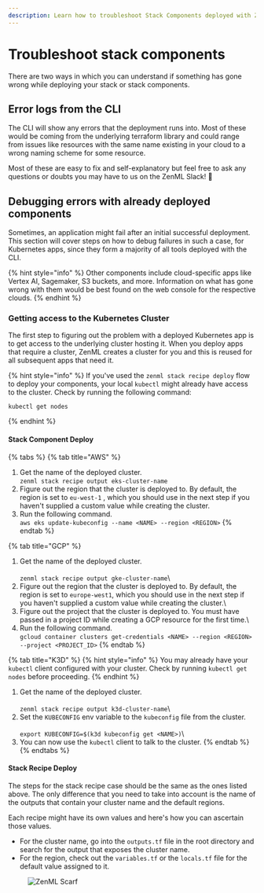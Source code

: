 ```yaml
---
description: Learn how to troubleshoot Stack Components deployed with ZenML.
---
```


# Troubleshoot stack components

There are two ways in which you can understand if something has gone wrong while deploying your stack or stack components.

## Error logs from the CLI

The CLI will show any errors that the deployment runs into. Most of these would be coming from the underlying terraform library and could range from issues like resources with the same name existing in your cloud to a wrong naming scheme for some resource.

Most of these are easy to fix and self-explanatory but feel free to ask any questions or doubts you may have to us on the ZenML Slack! 🙋‍

## Debugging errors with already deployed components

Sometimes, an application might fail after an initial successful deployment. This section will cover steps on how to debug failures in such a case, for Kubernetes apps, since they form a majority of all tools deployed with the CLI.

{% hint style="info" %}
Other components include cloud-specific apps like Vertex AI, Sagemaker, S3 buckets, and more. Information on what has gone wrong with them would be best found on the web console for the respective clouds.
{% endhint %}

### Getting access to the Kubernetes Cluster

The first step to figuring out the problem with a deployed Kubernetes app is to get access to the underlying cluster hosting it. When you deploy apps that require a cluster, ZenML creates a cluster for you and this is reused for all subsequent apps that need it.

{% hint style="info" %}
If you've used the `zenml stack recipe deploy` flow to deploy your components, your local `kubectl` might already have access to the cluster. Check by running the following command:

```
kubectl get nodes
```
{% endhint %}

#### Stack Component Deploy

{% tabs %}
{% tab title="AWS" %}
1. Get the name of the deployed cluster.\
   `zenml stack recipe output eks-cluster-name`
2. Figure out the region that the cluster is deployed to. By default, the region is set to `eu-west-1` , which you should use in the next step if you haven't supplied a custom value while creating the cluster.
3. Run the following command.\
   `aws eks update-kubeconfig --name <NAME> --region <REGION>`
{% endtab %}

{% tab title="GCP" %}
1. Get the name of the deployed cluster.\
   \
   `zenml stack recipe output gke-cluster-name`\\
2. Figure out the region that the cluster is deployed to. By default, the region is set to `europe-west1`, which you should use in the next step if you haven't supplied a custom value while creating the cluster.\\
3. Figure out the project that the cluster is deployed to. You must have passed in a project ID while creating a GCP resource for the first time.\\
4. Run the following command.\
   `gcloud container clusters get-credentials <NAME> --region <REGION> --project <PROJECT_ID>`
{% endtab %}

{% tab title="K3D" %}
{% hint style="info" %}
You may already have your `kubectl` client configured with your cluster. Check by running `kubectl get nodes` before proceeding.
{% endhint %}

1. Get the name of the deployed cluster.\
   \
   `zenml stack recipe output k3d-cluster-name`\\
2. Set the `KUBECONFIG` env variable to the `kubeconfig` file from the cluster.\
   \
   `export KUBECONFIG=$(k3d kubeconfig get <NAME>)`\\
3. You can now use the `kubectl` client to talk to the cluster.
{% endtab %}
{% endtabs %}

#### Stack Recipe Deploy

The steps for the stack recipe case should be the same as the ones listed above. The only difference that you need to take into account is the name of the outputs that contain your cluster name and the default regions.

Each recipe might have its own values and here's how you can ascertain those values.

* For the cluster name, go into the `outputs.tf` file in the root directory and search for the output that exposes the cluster name.
* For the region, check out the `variables.tf` or the `locals.tf` file for the default value assigned to it.

<!-- For scarf -->
<figure><img alt="ZenML Scarf" referrerpolicy="no-referrer-when-downgrade" src="https://static.scarf.sh/a.png?x-pxid=f0b4f458-0a54-4fcd-aa95-d5ee424815bc" /></figure>
